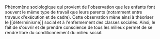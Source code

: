 Phénomène sociologique qui provient de l'observation que les enfants font souvent le même type de travail que leurs parents (notamment entre travaux d'exécution et de cadre).
Cette observation mène ainsi à théoriser le [[déterminisme]] social et à l'enfermement des classes sociales.
Ainsi, le fait de s'ouvrir et de prendre conscience de tous les milieux permet de se rendre libre du conditionnement du milieu social.